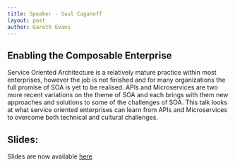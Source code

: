 ```yaml
---
title: Speaker - Saul Caganoff
layout: post
author: Gareth Evans
---
```


## Enabling the Composable Enterprise
 
Service Oriented Architecture is a relatively mature practice within most enterprises, however the job is not finished and for many organizations the full promise of SOA is yet to be realised. APIs and Microservices are two more recent variations on the theme of SOA and each brings with them new approaches and solutions to some of the challenges of SOA. This talk looks at what service oriented enterprises can learn from APIs and Microservices to overcome both technical and cultural challenges.

## Slides:

Slides are now available [here](http://apidaysnz.s3-website-ap-southeast-2.amazonaws.com/caganoff.pdf)